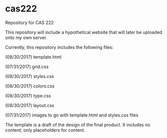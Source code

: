# cas222
Repository for CAS 222

This repository will include a hypothetical website that will later be uploaded onto my own server.

Currently, this repository includes the following files:

(08/30/2017) template.html

(07/31/2017) grid.css

(08/30/2017) styles.css

(08/30/2017) colors.css

(08/30/2017) type.css

(08/30/2017) layout.css

(07/31/2017) images to go with template.html and styles.css files


The template is a draft of the design of the final product. It includes no content; only placeholders for content.
